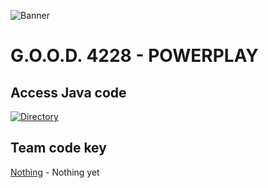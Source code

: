 ![Banner](https://user-images.githubusercontent.com/62531512/155822463-4ba77743-a62b-4a53-9439-02101e53804f.png)

# G.O.O.D. 4228 - POWERPLAY

## Access Java code

[![Directory](https://user-images.githubusercontent.com/62531512/155822554-a1c3ec57-1f3f-440c-8295-465e8f28b4b6.png)]([https://github.com/Lyman-Robotics/FTC-4228-Centerstage/tree/main/TeamCode/src/main/java/org/firstinspires/ftc/teamcode](https://github.com/Lyman-Robotics/FTC-4228-Centerstage/tree/master/TeamCode/src/main/java/org/firstinspires/ftc/teamcode))

## Team code key

[Nothing](https://github.com/Lyman-Robotics/FTC-4228-Centerstage/tree/main/TeamCode/src/main/java/org/firstinspires/ftc/teamcode) - Nothing yet <br>
